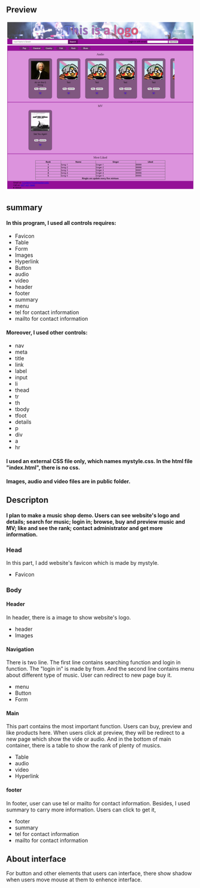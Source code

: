 ## Preview

![image](https://github.com/Li-Yuheng/INFO-6150-Assignment-01/blob/main/pubilc/img/assignment-01-preview.png)

## summary
#### In this program, I used all controls requires:
- Favicon
- Table
- Form
- Images
- Hyperlink
- Button
- audio
- video
- header
- footer
- summary
- menu
- tel for contact information
- mailto for contact information

#### Moreover, I used other controls:

- nav
- meta
- title
- link
- label
- input
- li
- thead
- tr
- th
- tbody
- tfoot
- details
- p
- div
- a
- hr

#### I used an external CSS file only, which names mystyle.css. In the html file "index.html", there is no css.

#### Images, audio and video files are in public folder.

## Descripton

#### I plan to make a music shop demo. Users can see website's logo and details; search for music; login in; browse, buy and preview music and MV; like and see the rank; contact administrator and get more information.

### Head

In this part, I add website's favicon which is made by mystyle.

- Favicon

### Body

#### Header

In header, there is a image to show website's logo.

- header
- Images

#### Navigation

There is two line. The first line contains searching function and login in function. The "login in" is made by from. And the second line contains menu about different type of music. User can redirect to new page buy it.

- menu
- Button
- Form

#### Main

This part contains the most important function. Users can buy, preview and like products here. When users click at preview, they will be redirect to a new page which show the vide or audio. And in the bottom of main container, there is a table to show the rank of plenty of musics.

- Table
- audio
- video
- Hyperlink

#### footer

In footer, user can use tel or mailto for contact information. Besides, I used summary to carry more information. Users can click to get it,

- footer
- summary
- tel for contact information
- mailto for contact information

## About interface

For button and other elements that users can interface, there show shadow when users move mouse at them to enhence interface.